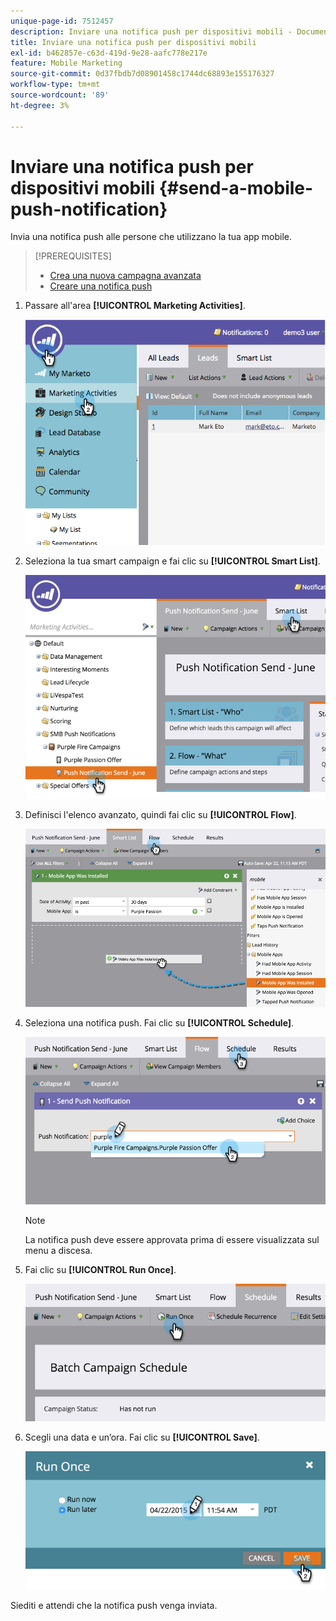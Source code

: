 ```yaml
---
unique-page-id: 7512457
description: Inviare una notifica push per dispositivi mobili - Documenti Marketo - Documentazione del prodotto
title: Inviare una notifica push per dispositivi mobili
exl-id: b462857e-c63d-419d-9e28-aafc778e217e
feature: Mobile Marketing
source-git-commit: 0d37fbdb7d08901458c1744dc68893e155176327
workflow-type: tm+mt
source-wordcount: '89'
ht-degree: 3%

---
```


# Inviare una notifica push per dispositivi mobili {#send-a-mobile-push-notification}

Invia una notifica push alle persone che utilizzano la tua app mobile.

>[!PREREQUISITES]
>
>* [Crea una nuova campagna avanzata](/help/marketo/product-docs/core-marketo-concepts/smart-campaigns/creating-a-smart-campaign/create-a-new-smart-campaign.md)
>* [Creare una notifica push](/help/marketo/product-docs/mobile-marketing/push-notifications/create-a-push-notification.md)

1. Passare all&#39;area **[!UICONTROL Marketing Activities]**.

   ![](assets/image2015-4-22-18-3a31-3a54.png)

1. Seleziona la tua smart campaign e fai clic su **[!UICONTROL Smart List]**.

   ![](assets/image2015-4-23-17-3a57-3a46.png)

1. Definisci l&#39;elenco avanzato, quindi fai clic su **[!UICONTROL Flow]**.

   ![](assets/image2015-4-22-18-3a33-3a13.png)

1. Seleziona una notifica push. Fai clic su **[!UICONTROL Schedule]**.

   ![](assets/image2015-4-22-18-3a33-3a38.png)

   >[!NOTE]
   >
   >La notifica push deve essere approvata prima di essere visualizzata sul menu a discesa.

1. Fai clic su **[!UICONTROL Run Once]**.

   ![](assets/image2015-4-23-18-3a0-3a54.png)

1. Scegli una data e un’ora. Fai clic su **[!UICONTROL Save]**.

   ![](assets/image2015-4-23-18-3a1-3a33.png)

Siediti e attendi che la notifica push venga inviata.
